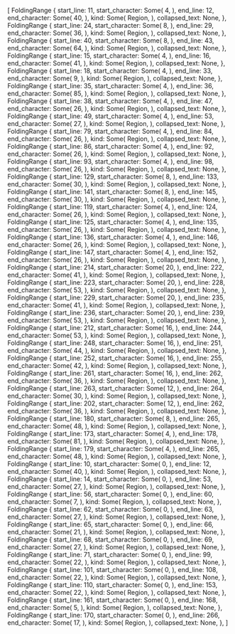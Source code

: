 [
    FoldingRange {
        start_line: 11,
        start_character: Some(
            4,
        ),
        end_line: 12,
        end_character: Some(
            40,
        ),
        kind: Some(
            Region,
        ),
        collapsed_text: None,
    },
    FoldingRange {
        start_line: 24,
        start_character: Some(
            8,
        ),
        end_line: 29,
        end_character: Some(
            36,
        ),
        kind: Some(
            Region,
        ),
        collapsed_text: None,
    },
    FoldingRange {
        start_line: 40,
        start_character: Some(
            8,
        ),
        end_line: 43,
        end_character: Some(
            64,
        ),
        kind: Some(
            Region,
        ),
        collapsed_text: None,
    },
    FoldingRange {
        start_line: 15,
        start_character: Some(
            4,
        ),
        end_line: 16,
        end_character: Some(
            41,
        ),
        kind: Some(
            Region,
        ),
        collapsed_text: None,
    },
    FoldingRange {
        start_line: 18,
        start_character: Some(
            4,
        ),
        end_line: 33,
        end_character: Some(
            9,
        ),
        kind: Some(
            Region,
        ),
        collapsed_text: None,
    },
    FoldingRange {
        start_line: 35,
        start_character: Some(
            4,
        ),
        end_line: 36,
        end_character: Some(
            85,
        ),
        kind: Some(
            Region,
        ),
        collapsed_text: None,
    },
    FoldingRange {
        start_line: 38,
        start_character: Some(
            4,
        ),
        end_line: 47,
        end_character: Some(
            26,
        ),
        kind: Some(
            Region,
        ),
        collapsed_text: None,
    },
    FoldingRange {
        start_line: 49,
        start_character: Some(
            4,
        ),
        end_line: 53,
        end_character: Some(
            27,
        ),
        kind: Some(
            Region,
        ),
        collapsed_text: None,
    },
    FoldingRange {
        start_line: 79,
        start_character: Some(
            4,
        ),
        end_line: 84,
        end_character: Some(
            26,
        ),
        kind: Some(
            Region,
        ),
        collapsed_text: None,
    },
    FoldingRange {
        start_line: 86,
        start_character: Some(
            4,
        ),
        end_line: 92,
        end_character: Some(
            26,
        ),
        kind: Some(
            Region,
        ),
        collapsed_text: None,
    },
    FoldingRange {
        start_line: 93,
        start_character: Some(
            4,
        ),
        end_line: 98,
        end_character: Some(
            26,
        ),
        kind: Some(
            Region,
        ),
        collapsed_text: None,
    },
    FoldingRange {
        start_line: 129,
        start_character: Some(
            8,
        ),
        end_line: 133,
        end_character: Some(
            30,
        ),
        kind: Some(
            Region,
        ),
        collapsed_text: None,
    },
    FoldingRange {
        start_line: 141,
        start_character: Some(
            8,
        ),
        end_line: 145,
        end_character: Some(
            30,
        ),
        kind: Some(
            Region,
        ),
        collapsed_text: None,
    },
    FoldingRange {
        start_line: 119,
        start_character: Some(
            4,
        ),
        end_line: 124,
        end_character: Some(
            26,
        ),
        kind: Some(
            Region,
        ),
        collapsed_text: None,
    },
    FoldingRange {
        start_line: 125,
        start_character: Some(
            4,
        ),
        end_line: 135,
        end_character: Some(
            26,
        ),
        kind: Some(
            Region,
        ),
        collapsed_text: None,
    },
    FoldingRange {
        start_line: 136,
        start_character: Some(
            4,
        ),
        end_line: 146,
        end_character: Some(
            26,
        ),
        kind: Some(
            Region,
        ),
        collapsed_text: None,
    },
    FoldingRange {
        start_line: 147,
        start_character: Some(
            4,
        ),
        end_line: 152,
        end_character: Some(
            26,
        ),
        kind: Some(
            Region,
        ),
        collapsed_text: None,
    },
    FoldingRange {
        start_line: 214,
        start_character: Some(
            20,
        ),
        end_line: 222,
        end_character: Some(
            41,
        ),
        kind: Some(
            Region,
        ),
        collapsed_text: None,
    },
    FoldingRange {
        start_line: 223,
        start_character: Some(
            20,
        ),
        end_line: 228,
        end_character: Some(
            53,
        ),
        kind: Some(
            Region,
        ),
        collapsed_text: None,
    },
    FoldingRange {
        start_line: 229,
        start_character: Some(
            20,
        ),
        end_line: 235,
        end_character: Some(
            41,
        ),
        kind: Some(
            Region,
        ),
        collapsed_text: None,
    },
    FoldingRange {
        start_line: 236,
        start_character: Some(
            20,
        ),
        end_line: 239,
        end_character: Some(
            53,
        ),
        kind: Some(
            Region,
        ),
        collapsed_text: None,
    },
    FoldingRange {
        start_line: 212,
        start_character: Some(
            16,
        ),
        end_line: 244,
        end_character: Some(
            53,
        ),
        kind: Some(
            Region,
        ),
        collapsed_text: None,
    },
    FoldingRange {
        start_line: 248,
        start_character: Some(
            16,
        ),
        end_line: 251,
        end_character: Some(
            44,
        ),
        kind: Some(
            Region,
        ),
        collapsed_text: None,
    },
    FoldingRange {
        start_line: 252,
        start_character: Some(
            16,
        ),
        end_line: 255,
        end_character: Some(
            42,
        ),
        kind: Some(
            Region,
        ),
        collapsed_text: None,
    },
    FoldingRange {
        start_line: 261,
        start_character: Some(
            16,
        ),
        end_line: 262,
        end_character: Some(
            36,
        ),
        kind: Some(
            Region,
        ),
        collapsed_text: None,
    },
    FoldingRange {
        start_line: 263,
        start_character: Some(
            12,
        ),
        end_line: 264,
        end_character: Some(
            30,
        ),
        kind: Some(
            Region,
        ),
        collapsed_text: None,
    },
    FoldingRange {
        start_line: 202,
        start_character: Some(
            12,
        ),
        end_line: 262,
        end_character: Some(
            36,
        ),
        kind: Some(
            Region,
        ),
        collapsed_text: None,
    },
    FoldingRange {
        start_line: 180,
        start_character: Some(
            8,
        ),
        end_line: 265,
        end_character: Some(
            48,
        ),
        kind: Some(
            Region,
        ),
        collapsed_text: None,
    },
    FoldingRange {
        start_line: 173,
        start_character: Some(
            4,
        ),
        end_line: 178,
        end_character: Some(
            81,
        ),
        kind: Some(
            Region,
        ),
        collapsed_text: None,
    },
    FoldingRange {
        start_line: 179,
        start_character: Some(
            4,
        ),
        end_line: 265,
        end_character: Some(
            48,
        ),
        kind: Some(
            Region,
        ),
        collapsed_text: None,
    },
    FoldingRange {
        start_line: 10,
        start_character: Some(
            0,
        ),
        end_line: 12,
        end_character: Some(
            40,
        ),
        kind: Some(
            Region,
        ),
        collapsed_text: None,
    },
    FoldingRange {
        start_line: 14,
        start_character: Some(
            0,
        ),
        end_line: 53,
        end_character: Some(
            27,
        ),
        kind: Some(
            Region,
        ),
        collapsed_text: None,
    },
    FoldingRange {
        start_line: 56,
        start_character: Some(
            0,
        ),
        end_line: 60,
        end_character: Some(
            7,
        ),
        kind: Some(
            Region,
        ),
        collapsed_text: None,
    },
    FoldingRange {
        start_line: 62,
        start_character: Some(
            0,
        ),
        end_line: 63,
        end_character: Some(
            27,
        ),
        kind: Some(
            Region,
        ),
        collapsed_text: None,
    },
    FoldingRange {
        start_line: 65,
        start_character: Some(
            0,
        ),
        end_line: 66,
        end_character: Some(
            21,
        ),
        kind: Some(
            Region,
        ),
        collapsed_text: None,
    },
    FoldingRange {
        start_line: 68,
        start_character: Some(
            0,
        ),
        end_line: 69,
        end_character: Some(
            27,
        ),
        kind: Some(
            Region,
        ),
        collapsed_text: None,
    },
    FoldingRange {
        start_line: 71,
        start_character: Some(
            0,
        ),
        end_line: 99,
        end_character: Some(
            22,
        ),
        kind: Some(
            Region,
        ),
        collapsed_text: None,
    },
    FoldingRange {
        start_line: 101,
        start_character: Some(
            0,
        ),
        end_line: 108,
        end_character: Some(
            22,
        ),
        kind: Some(
            Region,
        ),
        collapsed_text: None,
    },
    FoldingRange {
        start_line: 110,
        start_character: Some(
            0,
        ),
        end_line: 153,
        end_character: Some(
            22,
        ),
        kind: Some(
            Region,
        ),
        collapsed_text: None,
    },
    FoldingRange {
        start_line: 161,
        start_character: Some(
            0,
        ),
        end_line: 168,
        end_character: Some(
            5,
        ),
        kind: Some(
            Region,
        ),
        collapsed_text: None,
    },
    FoldingRange {
        start_line: 170,
        start_character: Some(
            0,
        ),
        end_line: 266,
        end_character: Some(
            17,
        ),
        kind: Some(
            Region,
        ),
        collapsed_text: None,
    },
]